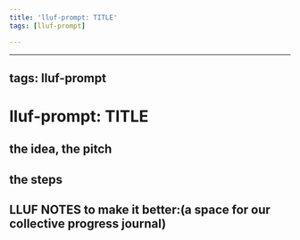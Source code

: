 ```yaml
---
title: 'lluf-prompt: TITLE'
tags: [lluf-prompt]

---
```


---
tags: lluf-prompt
---

# lluf-prompt: TITLE 


## the idea, the pitch

## the steps

## LLUF NOTES to make it better:(a space for our collective progress journal)

